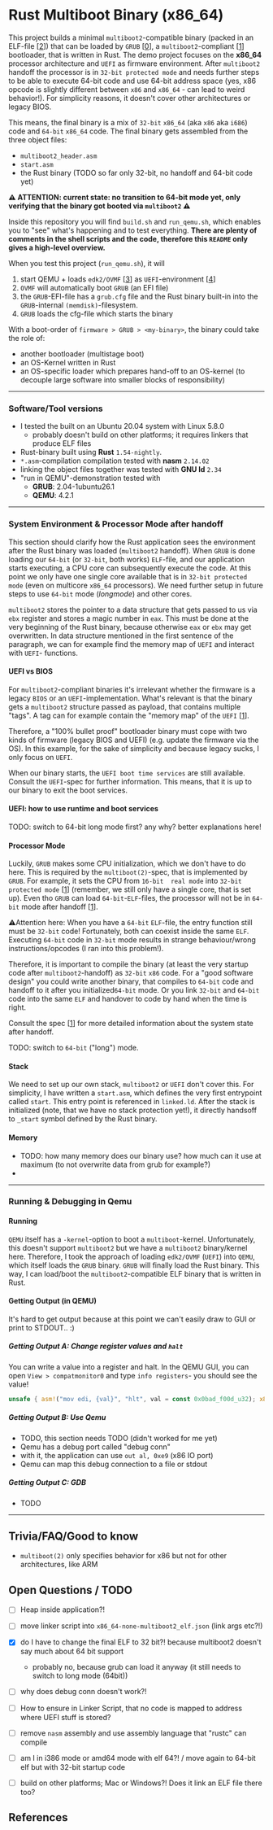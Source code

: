 # Rust Multiboot Binary (x86_64)

This project builds a minimal `multiboot2`-compatible binary (packed in an ELF-file [[2]]) that can be 
loaded by `GRUB` [[0]], a `multiboot2`-compliant [[1]] bootloader, that is written in Rust. The demo project focuses on the **x86_64** 
processor architecture and `UEFI` as firmware environment. After `multiboot2` handoff the processor is in 
`32-bit protected mode` and needs further steps to be able to execute 64-bit code and use 64-bit address space
(yes, x86 opcode is slightly different between `x86` and `x86_64` - can lead to weird behavior!). 
For simplicity reasons, it doesn't cover other architectures or legacy BIOS. 

This means, the final binary is a mix of `32-bit` `x86_64` (aka `x86` aka `i686`) code and `64-bit` `x86_64` code.
The final binary gets assembled from the three object files:
- `multiboot2_header.asm`
- `start.asm`
- the Rust binary (TODO so far only 32-bit, no handoff and 64-bit code yet)

**⚠️ ATTENTION: current state: no transition to 64-bit mode yet, only verifying that the binary got booted via `multiboot2` ⚠️**

Inside this repository you will find `build.sh` and `run_qemu.sh`, which enables you to "see" what's happening and to test everything.
**There are plenty of comments in the shell scripts and the code, therefore this `README` only gives a high-level overview.**

When you test this project (`run_qemu.sh`), it will
1) start QEMU + loads `edk2/OVMF` [[3]] as `UEFI`-environment [[4]] 
2) `OVMF` will automatically boot `GRUB` (an EFI file)
3) the `GRUB`-EFI-file has a `grub.cfg` file and the Rust binary built-in into the `GRUB`-internal `(memdisk)`-filesystem.
4) `GRUB` loads the cfg-file which starts the binary


With a boot-order of `firmware > GRUB > <my-binary>`, the binary could take the role of:
* another bootloader (multistage boot)
* an OS-Kernel written in Rust 
* an OS-specific loader which prepares hand-off to an OS-kernel (to decouple large software into smaller blocks of responsibility)

---

### Software/Tool versions 
- I tested the built on an Ubuntu 20.04 system with Linux 5.8.0
  - probably doesn't build on other platforms; it requires linkers that produce ELF files
- Rust-binary built using **Rust** `1.54-nightly`.
- `*.asm`-compilation compilation tested with **nasm** `2.14.02`
- linking the object files together was tested with **GNU ld** `2.34`
- "run in QEMU"-demonstration tested with
  - **GRUB**: 2.04-1ubuntu26.1
  - **QEMU**: 4.2.1

---

### System Environment & Processor Mode after handoff
This section should clarify how the Rust application sees the environment after the Rust binary was loaded
(`multiboot2` handoff). When `GRUB` is done loading our `64-bit` (or `32-bit`, both works) `ELF`-file, and our
application starts executing, a CPU core can subsequently execute the code. At this point we only have one single 
core available that is in `32-bit protected mode` (even on multicore `x86_64` processors). We need further 
setup in future steps to use `64-bit` mode (*longmode*) and other cores. 

`multiboot2` stores the pointer to a data structure that gets passed to us via `ebx` register and stores a magic number
in `eax`. This must be done at the very beginning of the Rust binary, because otherwise `eax` or `ebx` may get 
overwritten. In data structure mentioned in the first sentence of the paragraph, we can for example find the memory 
map of `UEFI` and interact with `UEFI`- functions.

#### UEFI vs BIOS
For `multiboot2`-compliant binaries it's irrelevant whether the firmware
is a legacy `BIOS` or an `UEFI`-implementation. What's relevant is that the binary 
gets a `multiboot2` structure passed as payload, that contains multiple "tags".
A tag can for example contain the "memory map" of the `UEFI` [[1]].

Therefore, a "100% bullet proof" bootloader binary must cope with two kinds of firmware (legacy BIOS and UEFI) 
(e.g. update the firmware via the OS). In this example, for the sake of simplicity and because legacy sucks, 
I only focus on `UEFI`.

When our binary starts, the `UEFI boot time services` are still available. Consult the `UEFI`-spec for 
further information. This means, that it is up to our binary to exit the boot services.

#### UEFI: how to use runtime and boot services
TODO: switch to 64-bit long mode first? any why? better explanations here!

#### Processor Mode
Luckily, `GRUB`  makes some CPU initialization, which we don't have to do here. This is required
by the `multiboot(2)`-spec, that is implemented by `GRUB`. For example, it sets the CPU from `16-bit 
real mode` into `32-bit protected mode` [[1]] (remember, we still only have a single core, that is set up).
Even tho `GRUB` can load `64-bit`-`ELF`-files, the processor
will not be in `64-bit` mode after handoff [[1]]. 

⚠️Attention here: When you have a `64-bit` `ELF`-file, the entry function still must be `32-bit` code!
Fortunately, both can coexist inside the same `ELF`. Executing `64-bit` code in `32-bit` mode results
in strange behaviour/wrong instructions/opcodes (I ran into this problem!).

Therefore, it is important to compile the binary (at least the very startup code after `multiboot2`-handoff) 
as `32-bit` `x86` code. For a "good software design" you could write another binary, that compiles to `64-bit` code 
and handoff to it after you initialized`64-bit` mode. Or you link `32-bit` and `64-bit` code into the same `ELF` 
and handover to code by hand when the time is right.

Consult the spec [[1]] for more detailed information about the system state after handoff.

TODO: switch to `64-bit` ("long") mode.

#### Stack
We need to set up our own stack, `multiboot2` or `UEFI` don't cover this. 
For simplicity, I have written a `start.asm`, which defines the very first entrypoint
called `start`. This entry point is referenced in `linked.ld`. After the stack is 
initialized (note, that we have no stack protection yet!), it directly handsoff to
`_start` symbol defined by the Rust binary.

#### Memory
- TODO: how many memory does our binary use? how much can it use at maximum (to not overwrite data from grub for example?)
- 

---

### Running & Debugging in Qemu
#### Running
`QEMU` itself has a `-kernel`-option to boot a `multiboot`-kernel. Unfortunately,
this doesn't support `multiboot2` but we have a `multiboot2` binary/kernel here.
Therefore, I took the approach of loading `edk2/OVMF` (`UEFI`) into `QEMU`, which itself loads the `GRUB` binary.
`GRUB` will finally load the Rust binary. This way, I can load/boot the `multiboot2`-compatible ELF binary 
that is written in Rust.

#### Getting Output (in QEMU)
It's hard to get output because at this point we can't easily draw to GUI or print to STDOUT.. :)

##### Getting Output A: Change register values and `halt`
You can write a value into a register and halt. In the QEMU GUI, you can open 
`View > compatmonitor0` and type `info registers`- you should see the value!

```rust
unsafe { asm!("mov edi, {val}", "hlt", val = const 0x0bad_f00d_u32); x86::halt() };
```

##### Getting Output B: Use Qemu
- TODO, this section needs TODO (didn't worked for me yet)
- Qemu has a debug port called "debug conn"
- with it, the application can use `out al, 0xe9` (x86 IO port)
- Qemu can map this debug connection to a file or stdout

##### Getting Output C: GDB
- TODO

---

## Trivia/FAQ/Good to know
- `multiboot(2)` only specifies behavior for x86 but not for other architectures, like ARM

## Open Questions / TODO
- [ ] Heap inside application?!
- [ ] move linker script into `x86_64-none-multiboot2_elf.json` (link args etc?!)
- [x] do I have to change the final ELF to 32 bit?! because multiboot2 doesn't say much about 64 bit support
  - probably no, because grub can load it anyway (it still needs to switch to long mode (64bit))
- [ ] why does debug conn doesn't work?!
- [ ] How to ensure in Linker Script, that no code is mapped to address
      where UEFI stuff is stored?
- [ ] remove `nasm` assembly and use assembly language that "rustc" can compile
- [ ] am I in i386 mode or amd64 mode with elf 64?! / move again to 64-bit elf but with 32-bit startup code
- [ ] build on other platforms; Mac or Windows?! Does it link an ELF file there too?


## References
[0]: https://www.gnu.org/software/grub/
[1]: https://www.gnu.org/software/grub/manual/multiboot2/
[2]: https://refspecs.linuxfoundation.org/elf/elf.pdf
[3]: https://github.com/tianocore/edk2
[4]: https://uefi.org/sites/default/files/resources/UEFI_Spec_2_9_2021_03_18.pdf


